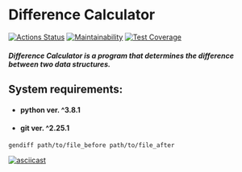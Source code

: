 # Difference Calculator

[![Actions Status](https://github.com/vl-gush/python-project-50/workflows/hexlet-check/badge.svg)](https://github.com/vl-gush/python-project-50/actions)
[![Maintainability](https://api.codeclimate.com/v1/badges/afda2d2afa312e29cb50/maintainability)](https://codeclimate.com/github/vl-gush/python-project-50/maintainability)
[![Test Coverage](https://api.codeclimate.com/v1/badges/afda2d2afa312e29cb50/test_coverage)](https://codeclimate.com/github/vl-gush/python-project-50/test_coverage)

##### Difference Calculator is a program that determines the difference between two data structures.

## System requirements:
* #### python ver. ^3.8.1
* #### git ver. ^2.25.1

```
gendiff path/to/file_before path/to/file_after
```
[![asciicast](https://asciinema.org/a/TnjPWYZSG33tTJ9Rhk4QVfowX.png)](https://asciinema.org/a/TnjPWYZSG33tTJ9Rhk4QVfowX)